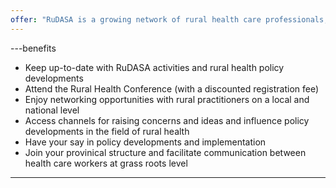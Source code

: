 ```yaml
---
offer: "RuDASA is a growing network of rural health care professionals, and we invite applications for membership. Due to the fact that RuDASA is a special interest group of the South African Medical Association, we are geared primarily towards doctors working in or interested in rural medicine, whether generalists or specialists, in private or in public. However, membership is also open to all medical or other health practitioners (including allied health professionals and students, at a discounted rate) involved in the practice, training or support of rural medicine."
---
```


---benefits
* Keep up-to-date with RuDASA activities and rural health policy developments
* Attend the Rural Health Conference (with a discounted registration fee)
* Enjoy networking opportunities with rural practitioners on a local and national level
* Access channels for raising concerns and ideas and influence policy developments in the field of rural health
* Have your say in policy developments and implementation
* Join your provinical structure and facilitate communication between health care workers at grass roots level
---